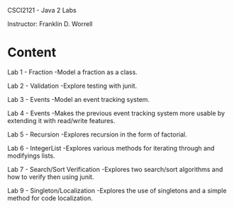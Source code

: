CSCI2121 - Java 2 Labs

Instructor: Franklin D. Worrell

# Content

Lab 1 - Fraction
-Model a fraction as a class.

Lab 2 - Validation
-Explore testing with junit.

Lab 3 - Events
-Model an event tracking system.

Lab 4 - Events
-Makes the previous event tracking system more usable by extending it with read/write features.

Lab 5 - Recursion
-Explores recursion in the form of factorial.

Lab 6 - IntegerList
-Explores various methods for iterating through and modifyings lists.

Lab 7 - Search/Sort Verification
-Explores two search/sort algorithms and how to verify then using junit.

Lab 9 - Singleton/Localization
-Explores the use of singletons and a simple method for code localization.